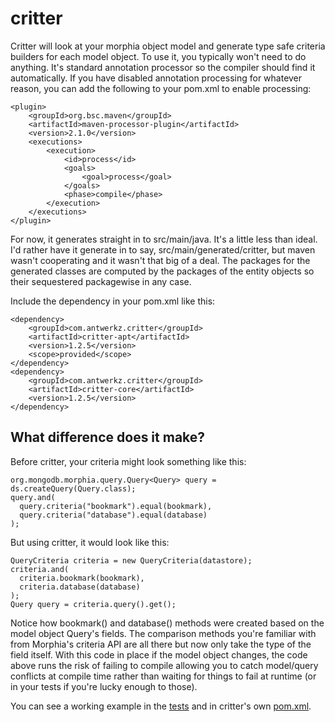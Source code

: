 critter
=======

Critter will look at your morphia object model and generate type safe criteria builders for
each model object.  To use it, you typically won't need to do anything.  It's standard
annotation processor so the compiler should find it automatically.  If you have disabled annotation
processing for whatever reason, you can add the following to your pom.xml to enable processing:

    <plugin>
        <groupId>org.bsc.maven</groupId>
        <artifactId>maven-processor-plugin</artifactId>
        <version>2.1.0</version>
        <executions>
            <execution>
                <id>process</id>
                <goals>
                    <goal>process</goal>
                </goals>
                <phase>compile</phase>
            </execution>
        </executions>
    </plugin>

For now, it generates straight in to src/main/java.  It's a little less than ideal.  I'd rather have it generate in to
say, src/main/generated/critter, but maven wasn't cooperating and it wasn't that big of a deal.  The packages for the
generated classes are computed by the packages of the entity objects so their sequestered packagewise in any case.

Include the dependency in your pom.xml like this:

    <dependency>
        <groupId>com.antwerkz.critter</groupId>
        <artifactId>critter-apt</artifactId>
        <version>1.2.5</version>
        <scope>provided</scope>
    </dependency>
    <dependency>
        <groupId>com.antwerkz.critter</groupId>
        <artifactId>critter-core</artifactId>
        <version>1.2.5</version>
    </dependency>

What difference does it make?
-----------------------------
Before critter, your criteria might look something like this:

    org.mongodb.morphia.query.Query<Query> query = ds.createQuery(Query.class);
    query.and(
      query.criteria("bookmark").equal(bookmark),
      query.criteria("database").equal(database)
    );

But using critter, it would look like this:

    QueryCriteria criteria = new QueryCriteria(datastore);
    criteria.and(
      criteria.bookmark(bookmark),
      criteria.database(database)
    );
    Query query = criteria.query().get();

Notice how bookmark() and database() methods were created based on the model object Query's fields.  The comparison
methods you're familiar with from Morphia's criteria API are all there but now only take the type of the field itself.
With this code in place if the model object changes, the code above runs the risk of failing to compile allowing you to
catch model/query conflicts at compile time rather than waiting for things to fail at runtime (or in your tests if you're
lucky enough to those).

You can see a working example in the [tests](https://github.com/evanchooly/critter/tree/master/core/src/test) and in
critter's own [pom.xml](https://github.com/evanchooly/critter/blob/master/core/pom.xml).
